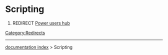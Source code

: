 # Scripting
1.  REDIRECT [Power users hub](Power_users_hub.md)



[Category:Redirects](Category:Redirects.md)

---
[documentation index](../README.md) > Scripting
